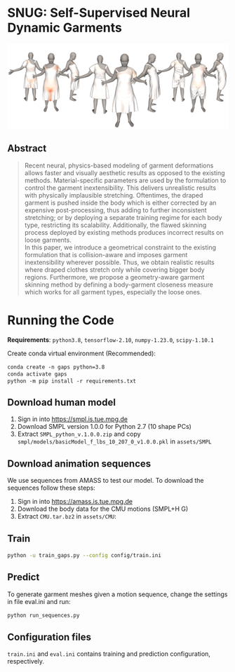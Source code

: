 # SNUG: Self-Supervised Neural Dynamic Garments
![Teaser](assets/images/teaser1.png "Teaser image")


## Abstract

> Recent neural, physics-based modeling of garment deformations allows faster and visually aesthetic results as opposed to the existing methods. Material-specific parameters are used by the formulation to control the garment inextensibility. This delivers unrealistic results with physically implausible stretching. Oftentimes, the draped garment is pushed inside the body which is either corrected by an expensive post-processing, thus adding to further inconsistent stretching; or by deploying a separate training regime for each body type, restricting its scalability. Additionally, the flawed skinning process deployed by existing methods produces incorrect results on loose garments.  
In this paper, we introduce a geometrical constraint to the existing formulation that is collision-aware and imposes garment inextensibility wherever possible. Thus, we obtain realistic results where draped clothes stretch only while covering bigger body regions. Furthermore, we propose a geometry-aware garment skinning method by defining a body-garment closeness measure which works for all garment types, especially the loose ones.
# Running the Code

**Requirements**: ```python3.8```, ```tensorflow-2.10```, ```numpy-1.23.0```, ```scipy-1.10.1```

Create conda virtual environment (Recommended):
```
conda create -n gaps python=3.8
conda activate gaps
python -m pip install -r requirements.txt
```

## Download human model

1. Sign in into https://smpl.is.tue.mpg.de
2. Download SMPL version 1.0.0 for Python 2.7 (10 shape PCs)
3. Extract ```SMPL_python_v.1.0.0.zip``` and copy ```smpl/models/basicModel_f_lbs_10_207_0_v1.0.0.pkl``` in ```assets/SMPL```

## Download animation sequences

We use sequences from AMASS to test our model. To download the sequences follow these steps:
1. Sign in into https://amass.is.tue.mpg.de
2. Download the body data for the CMU motions (SMPL+H G)
3. Extract ```CMU.tar.bz2``` in ```assets/CMU```:  


## Train
```sh
python -u train_gaps.py --config config/train.ini
```

## Predict
To generate garment meshes given a motion sequence, change the settings in file eval.ini and run:
```sh
python run_sequences.py
```


## Configuration files
```train.ini``` and ```eval.ini``` contains training and prediction configuration, respectively.
